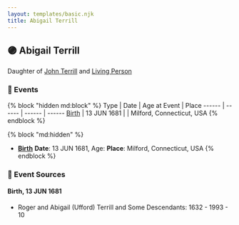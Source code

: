 ```yaml
---
layout: templates/basic.njk
title: Abigail Terrill
---
```

## 🟣 Abigail Terrill

Daughter of [John Terrill](/people/6/65221157) and [Living Person](/people/4/48582652)

### 📆 Events

{% block "hidden md:block" %}
Type | Date | Age at Event | Place
------ | ------ | ------ | ------
[Birth](#event-event-2) | 13 JUN 1681 |  | Milford, Connecticut, USA
{% endblock %}

{% block "md:hidden" %}
- **[Birth](#event-event-2)**
**Date**: 13 JUN 1681, Age:
**Place**: Milford, Connecticut, USA
{% endblock %}

### 📰 Event Sources

#### <a id="event-event-2"></a> Birth, 13 JUN 1681
* Roger and Abigail (Ufford) Terrill and Some Descendants: 1632 - 1993  - 10